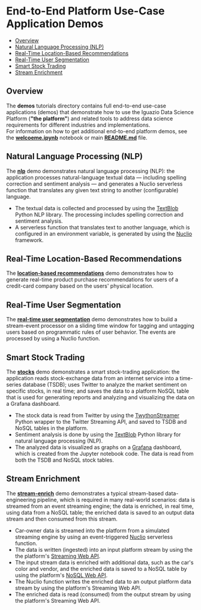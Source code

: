 # End-to-End Platform Use-Case Application Demos

- [Overview](#overview)
- [Natural Language Processing (NLP)](#nlp-demo)
- [Real-Time Location-Based Recommendations](#location-based-recommendations-demo)
- [Real-Time User Segmentation](#user-segmentation-demo)
- [Smart Stock Trading](#stocks-demo)
- [Stream Enrichment](#stream-enrich-demo)

<a id="overview"></a>
## Overview

The **demos** tutorials directory contains full end-to-end use-case applications (demos) that demonstrate how to use the Iguazio Data Science Platform (**"the platform"**) and related tools to address data science requirements for different industries and implementations.<br>
For information on how to get additional end-to-end platform demos, see the [**welcoeme.ipynb**](../platform-overview.ipynb#additional-demos) notebook or main [**README.md**](../README.md#additional-demos) file.

<a id="nlp-demo"></a>
## Natural Language Processing (NLP)

The [**nlp**](nlp/nlp-example.ipynb) demo demonstrates natural language processing (NLP): the application processes natural-language textual data &mdash; including spelling correction and sentiment analysis &mdash; and generates a Nuclio serverless function that translates any given text string to another (configurable) language.

- The textual data is collected and processed by using the [TextBlob](https://textblob.readthedocs.io/) Python NLP library. The processing includes spelling correction and sentiment analysis.
- A serverless function that translates text to another language, which is configured in an environment variable, is generated by using the [Nuclio](https://nuclio.io/) framework.

<a id="location-based-recommendations-demo"></a>
## Real-Time Location-Based Recommendations

The [**location-based recommendations**](location-based-recommendations/01-generate-stores-and-customers.ipynb) demo demonstrates how to generate real-time product purchase recommendations for users of a credit-card company based on the users' physical location.

<a id="user-segmentation-demo"></a>
## Real-Time User Segmentation

The [**real-time user segmentation**](slots-stream/real-time-user-segmentation.ipynb) demo demonstrates how to build a stream-event processor on a sliding time window for tagging and untagging users based on programmatic rules of user behavior.
The events are processed by using a Nuclio function.

<a id="stocks-demo"></a>
## Smart Stock Trading

The [**stocks**](stocks/01-gen-demo-data.ipynb) demo demonstrates a smart stock-trading application: 
the application reads stock-exchange data from an internet service into a time-series database (TSDB); uses Twitter to analyze the market sentiment on specific stocks, in real time; and saves the data to a platform NoSQL table that is used for generating reports and analyzing and visualizing the data on a Grafana dashboard.

- The stock data is read from Twitter by using the [TwythonStreamer](https://twython.readthedocs.io/en/latest/usage/streaming_api.html) Python wrapper to the Twitter Streaming API, and saved to TSDB and NoSQL tables in the platform.
- Sentiment analysis is done by using the [TextBlob](https://textblob.readthedocs.io/) Python library for natural language processing (NLP).
- The analyzed data is visualized as graphs on a [Grafana](https://grafana.com/grafana) dashboard, which is created from the Jupyter notebook code.
  The data is read from both the TSDB and NoSQL stock tables.

<a id="stream-enrich-demo"></a>
## Stream Enrichment

The [**stream-enrich**](stream-enrich/stream-enrich.ipynb) demo demonstrates a typical stream-based data-engineering pipeline, which is required in many real-world scenarios: data is streamed from an event streaming engine; the data is enriched, in real time, using data from a NoSQL table; the enriched data is saved to an output data stream and then consumed from this stream.

- Car-owner data is streamed into the platform from a simulated streaming engine by using an event-triggered [Nuclio](https://nuclio.io/) serverless function.
- The data is written (ingested) into an input platform stream by using the the platform's [Streaming Web API](https://www.iguazio.com/docs/reference/latest-release/api-reference/web-apis/streaming-web-api/).
- The input stream data is enriched with additional data, such as the car's color and vendor, and the enriched data is saved to a NoSQL table by using the platform's [NoSQL Web API](https://www.iguazio.com/docs/reference/latest-release/api-reference/web-apis/nosql-web-api/).
- The Nuclio function writes the enriched data to an output platform data stream by using the platform's Streaming Web API.
- The enriched data is read (consumed) from the output stream by using the platform's Streaming Web API.
